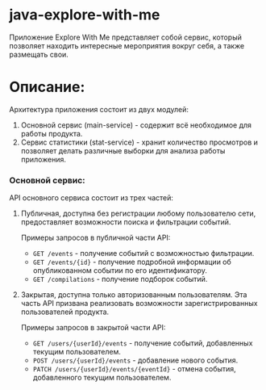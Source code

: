 # java-explore-with-me
Приложение Explore With Me представляет собой сервис, который позволяет находить интересные мероприятия вокруг себя, а также размещать свои.

# Описание:
Архитектура приложения состоит из двух модулей: 
1) Основной сервис (main-service) - содержит всё необходимое для работы продукта.
2) Сервис статистики (stat-service) - хранит количество просмотров и позволяет делать различные выборки для анализа работы приложения.

### Основной сервис:
API основного сервиса состоит из трех частей:
1) Публичная, доступна без регистрации любому пользователю сети, предоставляет возможности поиска и фильтрации событий.

   Примеры запросов в публичной части API:
   * ```GET /events``` - получение событий с возможностью фильтрации.
   * ```GET /events/{id}``` - получение подробной информации об опубликованном событии по его идентификатору.
   * ```GET /compilations``` - получение подборок событий.
2) Закрытая, доступна только авторизованным пользователям. Эта часть API призвана реализовать возможности зарегистрированных пользователей продукта.

   Примеры запросов в закрытой части API:
    * ```GET /users/{userId}/events``` - получение событий, добавленных текущим пользователем.
    * ```POST /users/{userId}/events``` - добавление нового события.
    * ```PATCH /users/{userId}/events/{eventId}``` - отмена события, добавленного текущим пользователем.


